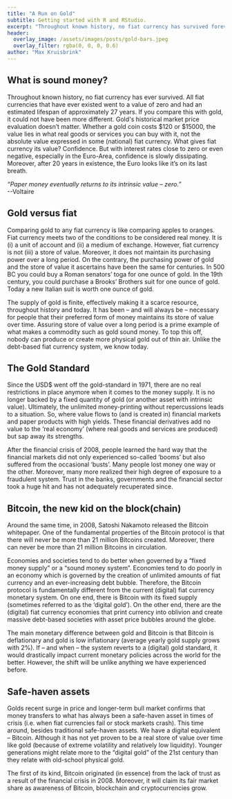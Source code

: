 ```yaml
---
title: "A Run on Gold"
subtitle: Getting started with R and RStudio.
excerpt: "Throughout known history, no fiat currency has survived forever. All fiat currencies go to value of zero and the average lifespan is approximately 27 years. Compared with gold, fiat makes a poor impression."
header: 
  overlay_image: /assets/images/posts/gold-bars.jpeg
  overlay_filter: rgba(0, 0, 0, 0.6)
author: "Max Kruisbrink"
---
```


## What is sound money?

Throughout known history, no fiat currency has ever survived.
All fiat currencies that have ever existed went to a value of zero and had an estimated lifespan of approximately 27 years. If you compare this with gold, it could not have been more different. Gold's historical market price evaluation doesn’t matter. Whether a gold coin costs $120 or $15000, the value lies in what real goods or services you can buy with it, not the absolute value expressed in some (national) fiat currency. What gives fiat currency its value? Confidence. But with interest rates close to zero or even negative, especially in the Euro-Area, confidence is slowly dissipating. Moreover, after 20 years in existence, the Euro looks like it’s on its last breath.

>
*“Paper money eventually returns to its intrinsic value – zero.”* <br>--Voltaire

## Gold versus fiat
Comparing gold to any fiat currency is like comparing apples to oranges. Fiat currency meets two of the conditions to be considered real money. It is (i) a unit of account and (ii) a medium of exchange. However, fiat currency is not (iii) a store of value. Moreover, it does not maintain its purchasing power over a long period. On the contrary, the purchasing power of gold and the store of value it ascertains have been the same for centuries. In 500 BC you could buy a Roman senators’ toga for one ounce of gold. In the 19th century, you could purchase a Brooks’ Brothers suit for one ounce of gold. Today a new Italian suit is worth one ounce of gold.

The supply of gold is finite, effectively making it a scarce resource, throughout history and today.
It has been – and will always be – necessary for people that their preferred form of money maintains its store of value over time. Assuring store of value over a long period is a prime example of what makes a commodity such as gold sound money. To top this off, nobody can produce or create more physical gold out of thin air. Unlike the debt-based fiat currency system, we know today.

## The Gold Standard

Since the USD$ went off the gold-standard in 1971, there are no real restrictions in place anymore when it comes to the money supply.
It is no longer backed by a fixed quantity of gold (or another asset with intrinsic value). Ultimately, the unlimited money-printing without repercussions leads to a situation. So, where value flows to (and is created in) financial markets and paper products with high yields. These financial derivatives add no value to the ‘real economy’ (where real goods and services are produced) but sap away its strengths.

After the financial crisis of 2008, people learned the hard way that the financial markets did not only experienced so-called ‘booms’ but also suffered from the occasional ‘busts’. Many people lost money one way or the other. Moreover, many more realized their high degree of exposure to a fraudulent system. Trust in the banks, governments and the financial sector took a huge hit and has not adequately recuperated since. 

## Bitcoin, the new kid on the block(chain)

Around the same time, in 2008, Satoshi Nakamoto released the Bitcoin whitepaper. One of the fundamental properties of the Bitcoin protocol is that there will never be more than 21 million Bitcoins created. Moreover, there can never be more than 21 million Bitcoins in circulation.

Economies and societies tend to do better when governed by a “fixed money supply” or a “sound money system”. Economies tend to do poorly in an economy which is governed by the creation of unlimited amounts of fiat currency and an ever-increasing debt bubble. Therefore, the Bitcoin protocol is fundamentally different from the current (digital) fiat currency monetary system. On one end, there is Bitcoin with its fixed supply (sometimes referred to as the ‘digital gold’). On the other end, there are the (digital) fiat currency economies that print currency into oblivion and create massive debt-based societies with asset price bubbles around the globe.

The main monetary difference between gold and Bitcoin is that Bitcoin is deflationary and gold is low inflationary (average yearly gold supply grows with 2%).
If – and when – the system reverts to a (digital) gold standard, it would drastically impact current monetary policies across the world for the better. However, the shift will be unlike anything we have experienced before.

## Safe-haven assets

Golds recent surge in price and longer-term bull market confirms that money transfers to what has always been a safe-haven asset in times of crisis (i.e. when fiat currencies fail or stock markets crash). This time around, besides traditional safe-haven assets. We have a digital equivalent – Bitcoin. Although it has not yet proven to be a real store of value over time like gold (because of extreme volatility and relatively low liquidity). Younger generations might relate more to the “digital gold” of the 21st century than they relate with old-school physical gold.

The first of its kind, Bitcoin originated (in essence) from the lack of trust as a result of the financial crisis in 2008. Moreover, it will claim its fair market share as awareness of Bitcoin, blockchain and cryptocurrencies grow.
